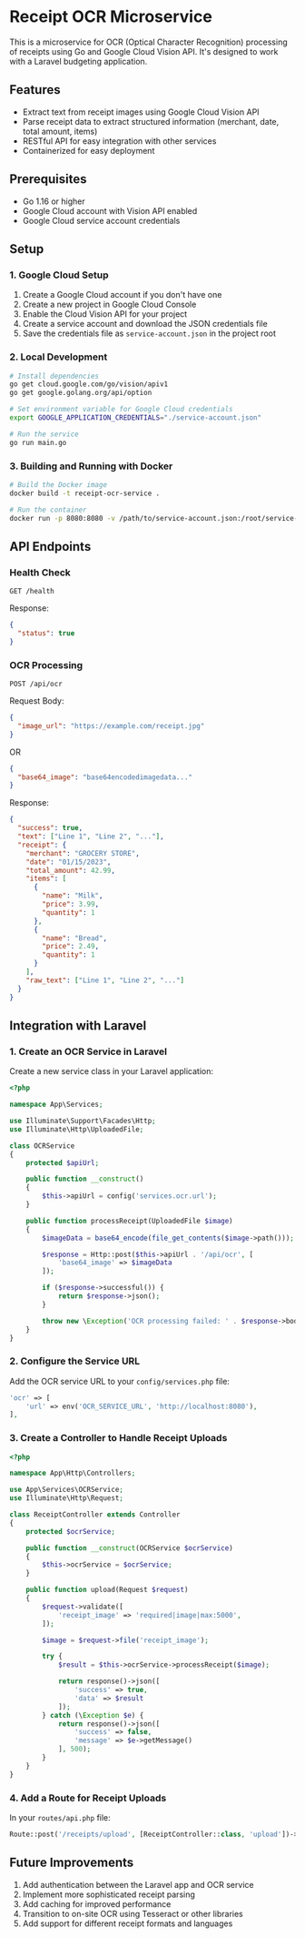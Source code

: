 # Receipt OCR Microservice

This is a microservice for OCR (Optical Character Recognition) processing of receipts using Go and Google Cloud Vision API. It's designed to work with a Laravel budgeting application.

## Features

- Extract text from receipt images using Google Cloud Vision API
- Parse receipt data to extract structured information (merchant, date, total amount, items)
- RESTful API for easy integration with other services
- Containerized for easy deployment

## Prerequisites

- Go 1.16 or higher
- Google Cloud account with Vision API enabled
- Google Cloud service account credentials

## Setup

### 1. Google Cloud Setup

1. Create a Google Cloud account if you don't have one
2. Create a new project in Google Cloud Console
3. Enable the Cloud Vision API for your project
4. Create a service account and download the JSON credentials file
5. Save the credentials file as `service-account.json` in the project root

### 2. Local Development

```bash
# Install dependencies
go get cloud.google.com/go/vision/apiv1
go get google.golang.org/api/option

# Set environment variable for Google Cloud credentials
export GOOGLE_APPLICATION_CREDENTIALS="./service-account.json"

# Run the service
go run main.go
```

### 3. Building and Running with Docker

```bash
# Build the Docker image
docker build -t receipt-ocr-service .

# Run the container
docker run -p 8080:8080 -v /path/to/service-account.json:/root/service-account.json receipt-ocr-service
```

## API Endpoints

### Health Check

```
GET /health
```

Response:
```json
{
  "status": true
}
```

### OCR Processing

```
POST /api/ocr
```

Request Body:
```json
{
  "image_url": "https://example.com/receipt.jpg"
}
```

OR

```json
{
  "base64_image": "base64encodedimagedata..."
}
```

Response:
```json
{
  "success": true,
  "text": ["Line 1", "Line 2", "..."],
  "receipt": {
    "merchant": "GROCERY STORE",
    "date": "01/15/2023",
    "total_amount": 42.99,
    "items": [
      {
        "name": "Milk",
        "price": 3.99,
        "quantity": 1
      },
      {
        "name": "Bread",
        "price": 2.49,
        "quantity": 1
      }
    ],
    "raw_text": ["Line 1", "Line 2", "..."]
  }
}
```

## Integration with Laravel

### 1. Create an OCR Service in Laravel

Create a new service class in your Laravel application:

```php
<?php

namespace App\Services;

use Illuminate\Support\Facades\Http;
use Illuminate\Http\UploadedFile;

class OCRService
{
    protected $apiUrl;

    public function __construct()
    {
        $this->apiUrl = config('services.ocr.url');
    }

    public function processReceipt(UploadedFile $image)
    {
        $imageData = base64_encode(file_get_contents($image->path()));

        $response = Http::post($this->apiUrl . '/api/ocr', [
            'base64_image' => $imageData
        ]);

        if ($response->successful()) {
            return $response->json();
        }

        throw new \Exception('OCR processing failed: ' . $response->body());
    }
}
```

### 2. Configure the Service URL

Add the OCR service URL to your `config/services.php` file:

```php
'ocr' => [
    'url' => env('OCR_SERVICE_URL', 'http://localhost:8080'),
],
```

### 3. Create a Controller to Handle Receipt Uploads

```php
<?php

namespace App\Http\Controllers;

use App\Services\OCRService;
use Illuminate\Http\Request;

class ReceiptController extends Controller
{
    protected $ocrService;

    public function __construct(OCRService $ocrService)
    {
        $this->ocrService = $ocrService;
    }

    public function upload(Request $request)
    {
        $request->validate([
            'receipt_image' => 'required|image|max:5000',
        ]);

        $image = $request->file('receipt_image');

        try {
            $result = $this->ocrService->processReceipt($image);

            return response()->json([
                'success' => true,
                'data' => $result
            ]);
        } catch (\Exception $e) {
            return response()->json([
                'success' => false,
                'message' => $e->getMessage()
            ], 500);
        }
    }
}
```

### 4. Add a Route for Receipt Uploads

In your `routes/api.php` file:

```php
Route::post('/receipts/upload', [ReceiptController::class, 'upload'])->middleware('auth:api');
```

## Future Improvements

1. Add authentication between the Laravel app and OCR service
2. Implement more sophisticated receipt parsing
3. Add caching for improved performance
4. Transition to on-site OCR using Tesseract or other libraries
5. Add support for different receipt formats and languages
